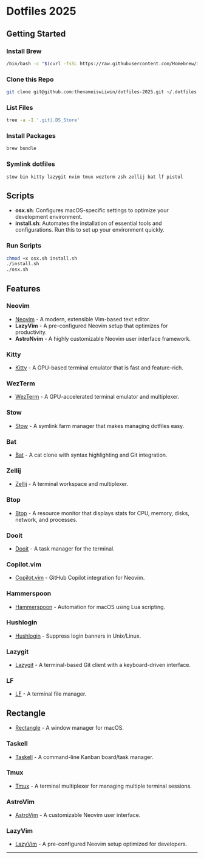 # Dotfiles 2025

## Getting Started

### Install Brew

```bash
/bin/bash -c "$(curl -fsSL https://raw.githubusercontent.com/Homebrew/install/HEAD/install.sh)"
```

### Clone this Repo

```bash
git clone git@github.com:thenameiswiiwin/dotfiles-2025.git ~/.dotfiles
```

### List Files

```bash
tree -a -I '.git|.DS_Store'
```

### Install Packages

```bash
brew bundle
```

### Symlink dotfiles

```bash
stow bin kitty lazygit nvim tmux wezterm zsh zellij bat lf pistol
```

## Scripts

- **osx.sh**: Configures macOS-specific settings to optimize your development environment.
- **install.sh**: Automates the installation of essential tools and configurations. Run this to set up your environment quickly.

### Run Scripts

```bash
chmod +x osx.sh install.sh
./install.sh
./osx.sh
```

## Features

### Neovim

- [Neovim](https://neovim.io/) - A modern, extensible Vim-based text editor.
- **LazyVim** - A pre-configured Neovim setup that optimizes for productivity.
- **AstroNvim** - A highly customizable Neovim user interface framework.

### Kitty

- [Kitty](https://sw.kovidgoyal.net/kitty/) - A GPU-based terminal emulator that is fast and feature-rich.

### WezTerm

- [WezTerm](https://wezfurlong.org/wezterm/) - A GPU-accelerated terminal emulator and multiplexer.

### Stow

- [Stow](https://www.gnu.org/software/stow/) - A symlink farm manager that makes managing dotfiles easy.

### Bat

- [Bat](https://github.com/sharkdp/bat) - A cat clone with syntax highlighting and Git integration.

### Zellij

- [Zellij](https://zellij.dev/) - A terminal workspace and multiplexer.

### Btop

- [Btop](https://github.com/aristocratos/btop) - A resource monitor that displays stats for CPU, memory, disks, network, and processes.

### Dooit

- [Dooit](https://dooit-org.github.io/dooit/) - A task manager for the terminal.

### Copilot.vim

- [Copilot.vim](https://github.com/github/copilot.vim) - GitHub Copilot integration for Neovim.

### Hammerspoon

- [Hammerspoon](https://www.hammerspoon.org/) - Automation for macOS using Lua scripting.

### Hushlogin

- [Hushlogin](https://www.cyberciti.biz/howto/turn-off-the-login-banner-in-linux-unix-with-hushlogin-file/) - Suppress login banners in Unix/Linux.

### Lazygit

- [Lazygit](https://github.com/jesseduffield/lazygit) - A terminal-based Git client with a keyboard-driven interface.

### LF

- [LF](https://github.com/gokcehan/lf) - A terminal file manager.

## Rectangle

- [Rectangle](https://rectangleapp.com/) - A window manager for macOS.

### Taskell

- [Taskell](https://taskell.app/) - A command-line Kanban board/task manager.

### Tmux

- [Tmux](https://github.com/tmux/tmux) - A terminal multiplexer for managing multiple terminal sessions.

### AstroVim

- [AstroVim](https://astronvim.com/) - A customizable Neovim user interface.

### LazyVim

- [LazyVim](https://github.com/LazyVim/LazyVim) - A pre-configured Neovim setup optimized for developers.

---
